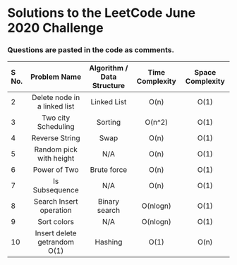 # Solutions to the LeetCode June 2020 Challenge

### Questions are pasted in the code as comments.
| S No. | Problem Name | Algorithm / Data Structure | Time Complexity | Space Complexity |
| :--- | :---: | :---: | :---: | :---: | 
| 2 | Delete node in a linked list | Linked List | O(n) | O(1) |
| 3 | Two city Scheduling | Sorting | O(n^2) | O(1) |
| 4 | Reverse String | Swap | O(n)| O(1) |
| 5 | Random pick with height | N/A| O(n)| O(1) |
| 6 | Power of Two  | Brute force| O(n)| O(1) |
| 7 | Is Subsequence| N/A| O(n)| O(1) |
| 8 | Search Insert operation| Binary search| O(nlogn)| O(1) |
| 9 | Sort colors| N/A| O(nlogn)| O(1) |
| 10 | Insert delete getrandom O(1)|Hashing|O(1)| O(n) |